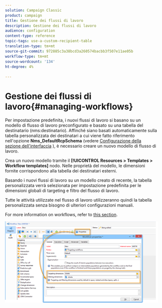```yaml
---
solution: Campaign Classic
product: campaign
title: Gestione dei flussi di lavoro
description: Gestione dei flussi di lavoro
audience: configuration
content-type: reference
topic-tags: use-a-custom-recipient-table
translation-type: tm+mt
source-git-commit: 972885c3a38bcd3a260574bacbb3f507e11ae05b
workflow-type: tm+mt
source-wordcount: '134'
ht-degree: 4%

---
```



# Gestione dei flussi di lavoro{#managing-workflows}

Per impostazione predefinita, i nuovi flussi di lavoro si basano su un modello di flusso di lavoro preconfigurato e basato su una tabella del destinatario (nms:destinatario). Affinché siano basati automaticamente sulla tabella personalizzata dei destinatari a cui viene fatto riferimento nell&#39;opzione **Nms_DefaultRcpSchema** (vedere [Configurazione della sezione dell&#39;interfaccia](../../configuration/using/configuring-the-interface.md) ), è necessario creare un nuovo modello di flusso di lavoro.

Crea un nuovo modello tramite il **[!UICONTROL Resources > Templates > Workflow templates]** nodo. Nelle proprietà del modello, le dimensioni fornite corrispondono alla tabella dei destinatari esterni.

Basando i nuovi flussi di lavoro su un modello creato di recente, la tabella personalizzata verrà selezionata per impostazione predefinita per le dimensioni globali di targeting e filtro del flusso di lavoro.

Tutte le attività utilizzate nel flusso di lavoro utilizzeranno quindi la tabella personalizzata senza bisogno di ulteriori configurazioni manuali.

For more information on workflows, refer to [this section](../../workflow/using/about-workflows.md).

![](assets/cfg_external_table_workflow.png)


